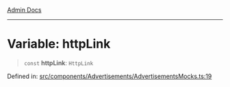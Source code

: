 [Admin Docs](/)

***

# Variable: httpLink

> `const` **httpLink**: `HttpLink`

Defined in: [src/components/Advertisements/AdvertisementsMocks.ts:19](https://github.com/PalisadoesFoundation/talawa-admin/blob/main/src/components/Advertisements/AdvertisementsMocks.ts#L19)
